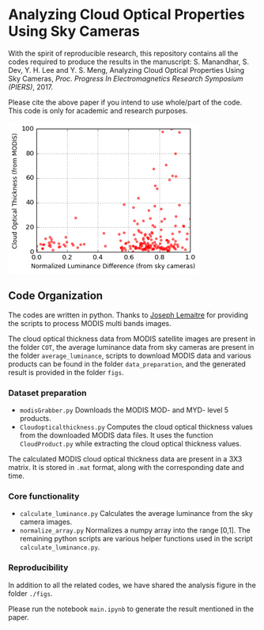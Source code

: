 # Analyzing Cloud Optical Properties Using Sky Cameras

With the spirit of reproducible research, this repository contains all the codes required to produce the results in the manuscript: S. Manandhar, S. Dev, Y. H. Lee and Y. S. Meng, Analyzing Cloud Optical Properties Using Sky Cameras, *Proc. Progress In Electromagnetics Research Symposium (PIERS)*, 2017. 

Please cite the above paper if you intend to use whole/part of the code. This code is only for academic and research purposes.

![alt text](https://github.com/Soumyabrata/cloud-optical-thickness/blob/master/figs/cot-result.png "COT  analysis")

## Code Organization
The codes are written in python. Thanks to <a href="https://www.linkedin.com/in/joseph-lemaitre-93a74412b/">Joseph Lemaitre</a> for providing the scripts to process MODIS multi bands images. 

The cloud optical thickness data from MODIS satellite images are present in the folder `COT`, the average luminance data from sky cameras are present in the folder `average_luminance`, scripts to download MODIS data and various products can be found in the folder `data_preparation`, and the generated result is provided in the folder `figs`. 

### Dataset preparation
* `modisGrabber.py` Downloads the MODIS MOD- and MYD- level 5 products.
* `Cloudopticalthickness.py` Computes the cloud optical thickness values from the downloaded MODIS data files. It uses the function `CloudProduct.py` while extracting the cloud optical thickness values.

The calculated MODIS cloud optical thickness data are present in a 3X3 matrix. It is stored in `.mat` format, along with the corresponding date and time. 

### Core functionality
* `calculate_luminance.py` Calculates the average luminance from the sky camera images. 
* `normalize_array.py` Normalizes a numpy array into the range [0,1]. 
The remaining python scripts are various helper functions used in the script `calculate_luminance.py`.

### Reproducibility 
In addition to all the related codes, we have shared the analysis figure in the folder `./figs`.

Please run the notebook `main.ipynb` to generate the result mentioned in the paper.


